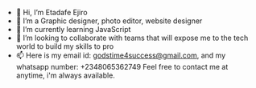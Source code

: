 - 👋 Hi, I’m Etadafe Ejiro 
- 👀 I’m a Graphic designer, photo editor, website designer
- 🌱 I’m currently learning JavaScript 
- 💞️ I’m looking to collaborate with teams that will expose me to the tech world to build my skills to pro
- 📫 Here is my email id: godstime4success@gmail.com, and my whatsapp number: +2348065362749
  Feel free to contact me at anytime, i'm always available.

<!---
Godstime6536/Godstime6536 is a ✨ special ✨ repository because its `README.md` (this file) appears on your GitHub profile.
You can click the Preview link to take a look at your changes.
--->
